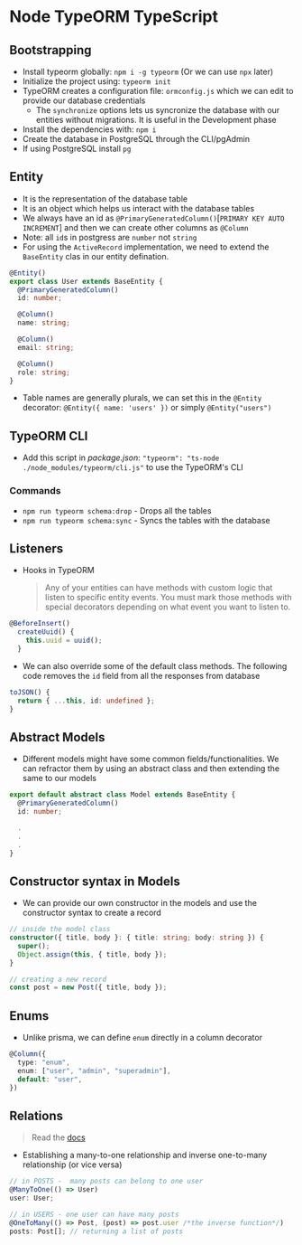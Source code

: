 # Node TypeORM TypeScript

## Bootstrapping

- Install typeorm globally: `npm i -g typeorm` (Or we can use `npx` later)
- Initialize the project using: `typeorm init`
- TypeORM creates a configuration file: `ormconfig.js` which we can edit to provide our database credentials
  - The `synchronize` options lets us syncronize the database with our entities without migrations. It is useful in the Development phase
- Install the dependencies with: `npm i`
- Create the database in PostgreSQL through the CLI/pgAdmin
- If using PostgreSQL install `pg`

## Entity

- It is the representation of the database table
- It is an object which helps us interact with the database tables
- We always have an id as `@PrimaryGeneratedColumn()`[`PRIMARY KEY AUTO INCREMENT`] and then we can create other columns as `@Column`
- Note: all `id`s in postgress are `number` not `string`
- For using the `ActiveRecord` implementation, we need to extend the `BaseEntity` clas in our entity defination.

```ts
@Entity()
export class User extends BaseEntity {
  @PrimaryGeneratedColumn()
  id: number;

  @Column()
  name: string;

  @Column()
  email: string;

  @Column()
  role: string;
}
```

- Table names are generally plurals, we can set this in the `@Entity` decorator: `@Entity({ name: 'users' })` or simply `@Entity("users")`

## TypeORM CLI

- Add this script in _package.json_: `"typeorm": "ts-node ./node_modules/typeorm/cli.js"` to use the TypeORM's CLI

### Commands

- `npm run typeorm schema:drop` - Drops all the tables
- `npm run typeorm schema:sync` - Syncs the tables with the database

## Listeners

- Hooks in TypeORM
  > Any of your entities can have methods with custom logic that listen to specific entity events. You must mark those methods with special decorators depending on what event you want to listen to.

```ts
@BeforeInsert()
  createUuid() {
    this.uuid = uuid();
  }
```

- We can also override some of the default class methods. The following code removes the `id` field from all the responses from database

```ts
toJSON() {
  return { ...this, id: undefined };
}
```

## Abstract Models

- Different models might have some common fields/functionalities. We can refractor them by using an abstract class and then extending the same to our models

```ts
export default abstract class Model extends BaseEntity {
  @PrimaryGeneratedColumn()
  id: number;

  .
  .
  .
}
```

## Constructor syntax in Models

- We can provide our own constructor in the models and use the constructor syntax to create a record

```ts
// inside the model class
constructor({ title, body }: { title: string; body: string }) {
  super();
  Object.assign(this, { title, body });
}

// creating a new record
const post = new Post({ title, body });

```

## Enums

- Unlike prisma, we can define `enum` directly in a column decorator

```ts
@Column({
  type: "enum",
  enum: ["user", "admin", "superadmin"],
  default: "user",
})
```

## Relations

> Read the [docs](https://typeorm.io/#/relations)

- Establishing a many-to-one relationship and inverse one-to-many relationship (or vice versa)

```ts
// in POSTS -  many posts can belong to one user
@ManyToOne(() => User)
user: User;

// in USERS - one user can have many posts
@OneToMany(() => Post, (post) => post.user /*the inverse function*/)
posts: Post[]; // returning a list of posts
```
